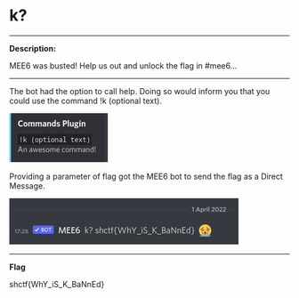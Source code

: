 # k?
- - -
**Description:**

MEE6 was busted! Help us out and unlock the flag in \#mee6...

- - -

The bot had the option to call help. Doing so would inform you that you could use the command !k (optional text). 

![](https://github.com/TheArchPirate/ctf-writeups/blob/main/Space-Heroes/images/mee6-command-options.png?raw=true)

Providing a parameter of flag got the MEE6 bot to send the flag as a Direct Message.

![](https://github.com/TheArchPirate/ctf-writeups/blob/main/Space-Heroes/images/mee6-flag-dm.png?raw=true)

- - -

**Flag**

shctf{WhY_iS_K_BaNnEd}